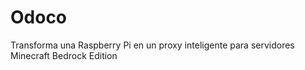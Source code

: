 # Odoco
Transforma una Raspberry Pi en un proxy inteligente para servidores Minecraft Bedrock Edition
